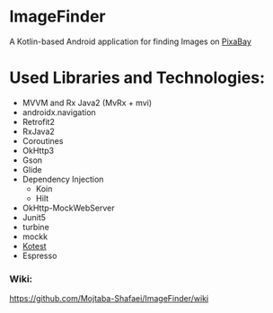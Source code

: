 # ImageFinder
A Kotlin-based Android application for finding Images on [PixaBay](https://pixabay.com)

# Used Libraries and Technologies:
+ MVVM and Rx Java2 (MvRx + mvi)
+ androidx.navigation
+ Retrofit2
+ RxJava2
+ Coroutines
+ OkHttp3
+ Gson
+ Glide
+ Dependency Injection 
  + Koin 
  + Hilt
+ OkHttp-MockWebServer
+ Junit5
+ turbine
+ mockk
+ [Kotest](https://kotest.io/)
+ Espresso


### Wiki:
https://github.com/Mojtaba-Shafaei/ImageFinder/wiki
